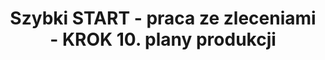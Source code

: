 ---
title: "Szybki START - praca ze zleceniami - KROK 10. plany produkcji"
permalink: 10.start-zb-plany.html 
---